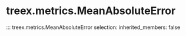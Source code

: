 
# treex.metrics.MeanAbsoluteError

::: treex.metrics.MeanAbsoluteError
    selection:
        inherited_members: false